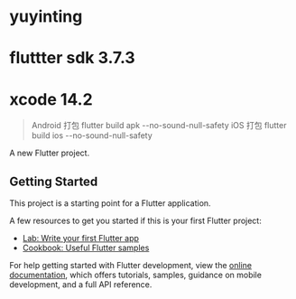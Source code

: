 # yuyinting
# fluttter sdk 3.7.3
# xcode 14.2

> Android 打包 flutter build apk  --no-sound-null-safety
> iOS 打包  flutter build ios  --no-sound-null-safety


A new Flutter project.

## Getting Started

This project is a starting point for a Flutter application.

A few resources to get you started if this is your first Flutter project:

- [Lab: Write your first Flutter app](https://docs.flutter.dev/get-started/codelab)
- [Cookbook: Useful Flutter samples](https://docs.flutter.dev/cookbook)

For help getting started with Flutter development, view the
[online documentation](https://docs.flutter.dev/), which offers tutorials,
samples, guidance on mobile development, and a full API reference.

